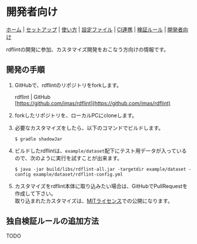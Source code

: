# 開発者向け

[ホーム](index.md) |
[セットアップ](setup.md) |
[使い方](usage.md) |
[設定ファイル](config.md) |
[CI連携](ci.md) |
[検証ルール](rules.md) |
[開発者向け](developer.md)

rdflintの開発に参加、カスタマイズ開発をおこなう方向けの情報です。

## 開発の手順

1. GitHubで、rdflintのリポジトリをforkします。

   rdflint | GitHub  
   [https://github.com/imas/rdflint](https://github.com/imas/rdflint)

2. forkしたリポジトリを、ローカルPCにcloneします。

3. 必要なカスタマイズをしたら、以下のコマンドでビルドします。

   ```
   $ gradle shadowJar
   ```

4. ビルドしたrdflintは、``example/dataset``配下にテスト用データが入っているので、次のように実行を試すことが出来ます。

   ```
   $ java -jar build/libs/rdflint-all.jar -targetdir example/dataset -config example/dataset/rdflint-config.yml
   ```

5. カスタマイズをrdflint本体に取り込みたい場合は、GitHubでPullRequestを作成して下さい。  
   取り込まれたカスタマイズは、[MITライセンス](https://github.com/imas/rdflint/blob/master/LICENSE)での公開になります。

## 独自検証ルールの追加方法

TODO
